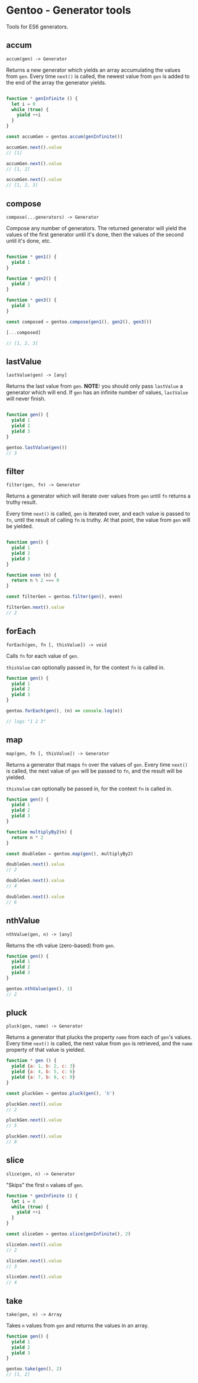 # Gentoo - Generator tools

Tools for ES6 generators.

## accum

`accum(gen) -> Generator`

Returns a new generator which yields an array accumulating the values from `gen`. Every time `next()` is called, the newest value from `gen` is added to the end of the array the generator yields.

```javascript

function * genInfinite () {
  let i = 0
  while (true) {
    yield ++i
  }
}

const accumGen = gentoo.accum(genInfinite())

accumGen.next().value
// [1]

accumGen.next().value
// [1, 2]

accumGen.next().value
// [1, 2, 3]
```

## compose

`compose(...generators) -> Generator`

Compose any number of generators. The returned generator will yield the values of the first generator until it's done, then the values of the second until it's done, etc.

```javascript

function * gen1() {
  yield 1
}

function * gen2() {
  yield 2
}

function * gen3() {
  yield 3
}

const composed = gentoo.compose(gen1(), gen2(), gen3())

[...composed]

// [1, 2, 3]
```

## lastValue

`lastValue(gen) -> [any]`

Returns the last value from `gen`. **NOTE:** you should only pass `lastValue` a generator which will end. If `gen` has an infinite number of values, `lastValue` will never finish.

```javascript

function gen() {
  yield 1 
  yield 2 
  yield 3 
}

gentoo.lastValue(gen())
// 3
```

## filter

`filter(gen, fn) -> Generator`

Returns a generator which will iterate over values from `gen` until `fn` returns a truthy result.

Every time `next()` is called, `gen` is iterated over, and each value is passed to `fn`, until the result of calling `fn` is truthy. At that point, the value from `gen` will be yielded.

```javascript

function gen() {
  yield 1 
  yield 2 
  yield 3 
}

function even (n) {
  return n % 2 === 0
}

const filterGen = gentoo.filter(gen(), even)

filterGen.next().value
// 2
```

## forEach

`forEach(gen, fn [, thisValue]) -> void`

Calls `fn` for each value of `gen`.

`thisValue` can optionally passed in, for the context `fn` is called in.

```javascript
function gen() {
  yield 1 
  yield 2 
  yield 3 
}

gentoo.forEach(gen(), (n) => console.log(n))

// logs "1 2 3"
```

## map

`map(gen, fn [, thisValue]) -> Generator`

Returns a generator that maps `fn` over the values of `gen`. Every time `next()` is called, the next value of `gen` will be passed to `fn`, and the result will be yielded.

`thisValue` can optionally be passed in, for the context `fn` is called in.

```javascript
function gen() {
  yield 1 
  yield 2 
  yield 3 
}

function multiplyBy2(n) {
  return n * 2
}

const doubleGen = gentoo.map(gen(), multiplyBy2)

doubleGen.next().value
// 2

doubleGen.next().value
// 4

doubleGen.next().value
// 6
```

## nthValue

`nthValue(gen, n) -> [any]`

Returns the `n`th value (zero-based) from `gen`.

```javascript
function gen() {
  yield 1 
  yield 2 
  yield 3 
}

gentoo.nthValue(gen(), 1)
// 2
```

## pluck

`pluck(gen, name) -> Generator`

Returns a generator that plucks the property `name` from each of `gen`'s values. Every time `next()` is called, the next value from `gen` is retrieved, and the `name` property of that value is yielded.

```javascript
function * gen () {
  yield {a: 1, b: 2, c: 3}
  yield {a: 4, b: 5, c: 6}
  yield {a: 7, b: 8, c: 9}
}

const pluckGen = gentoo.pluck(gen(), 'b')

pluckGen.next().value
// 2

pluckGen.next().value
// 5

pluckGen.next().value
// 8
```

## slice

`slice(gen, n) -> Generator`

"Skips" the first `n` values of `gen`.

```javascript
function * genInfinite () {
  let i = 0
  while (true) {
    yield ++i
  }
}

const sliceGen = gentoo.slice(genInfinite(), 2)

sliceGen.next().value
// 2

sliceGen.next().value
// 3

sliceGen.next().value
// 4
```

## take

`take(gen, n) -> Array`

Takes `n` values from `gen` and returns the values in an array.

```javascript
function gen() {
  yield 1 
  yield 2 
  yield 3 
}

gentoo.take(gen(), 2)
// [1, 2]
```
